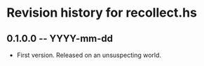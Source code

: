 # Revision history for recollect.hs

## 0.1.0.0 -- YYYY-mm-dd

* First version. Released on an unsuspecting world.
